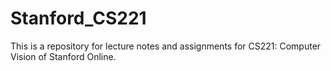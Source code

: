 # Stanford_CS221
This is a repository for lecture notes and assignments for CS221: Computer Vision of Stanford Online.
